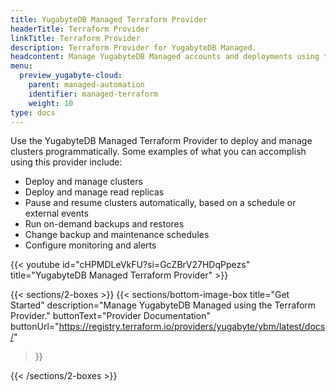 ```yaml
---
title: YugabyteDB Managed Terraform Provider
headerTitle: Terraform Provider
linkTitle: Terraform Provider
description: Terraform Provider for YugabyteDB Managed.
headcontent: Manage YugabyteDB Managed accounts and deployments using the Terraform Provider
menu:
  preview_yugabyte-cloud:
    parent: managed-automation
    identifier: managed-terraform
    weight: 10
type: docs
---
```


Use the YugabyteDB Managed Terraform Provider to deploy and manage clusters programmatically. Some examples of what you can accomplish using this provider include:

- Deploy and manage clusters
- Deploy and manage read replicas
- Pause and resume clusters automatically, based on a schedule or external events
- Run on-demand backups and restores
- Change backup and maintenance schedules
- Configure monitoring and alerts

{{< youtube id="cHPMDLeVkFU?si=GcZBrV27HDqPpezs" title="YugabyteDB Managed Terraform Provider" >}}

{{< sections/2-boxes >}}
  {{< sections/bottom-image-box
    title="Get Started"
    description="Manage YugabyteDB Managed using the Terraform Provider."
    buttonText="Provider Documentation"
    buttonUrl="https://registry.terraform.io/providers/yugabyte/ybm/latest/docs/"
  >}}

{{< /sections/2-boxes >}}
